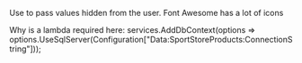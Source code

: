 Use <input type="hidden"> to pass values hidden from the user.
Font Awesome has a lot of icons

Why is a lambda required here:
services.AddDbContext<ApplicationDbContext>(options =>
 options.UseSqlServer(Configuration["Data:SportStoreProducts:ConnectionString"]));
